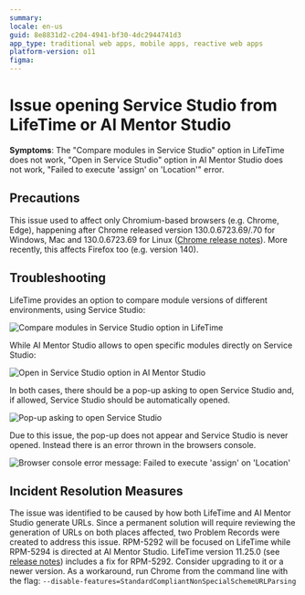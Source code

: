 ```yaml
---
summary: 
locale: en-us
guid: 8e8831d2-c204-4941-bf30-4dc2944741d3
app_type: traditional web apps, mobile apps, reactive web apps
platform-version: o11
figma:
---
```


<h1>Issue opening Service Studio from LifeTime or AI Mentor Studio</h1>

<strong>Symptoms</strong>: The "Compare modules in Service Studio" option in LifeTime does not work, "Open in Service Studio" option in AI Mentor Studio does not work, "Failed to execute 'assign' on 'Location'" error.

<h2>Precautions</h2>

This issue used to affect only Chromium-based browsers (e.g. Chrome, Edge), happening after Chrome released version 130.0.6723.69/.70 for Windows, Mac and 130.0.6723.69 for Linux (<a href="https://chromereleases.googleblog.com/2024/10/stable-channel-update-for-desktop_22.html">Chrome release notes</a>).
More recently, this affects Firefox too (e.g. version 140).

<h2>Troubleshooting</h2>

LifeTime provides an option to compare module versions of different environments, using Service Studio:

![Compare modules in Service Studio option in LifeTime](images/im-image-ck-60852b04-26a5-4f39-8a36-7ec5791238a0.png "Compare modules in Service Studio option in LifeTime")

While AI Mentor Studio allows to open specific modules directly on Service Studio:

![Open in Service Studio option in AI Mentor Studio](images/im-image-ck-fe96cfcc-b649-4483-87be-19ca98a33c49.png "Open in Service Studio option in AI Mentor Studio")

In both cases, there should be a pop-up asking to open Service Studio and, if allowed, Service Studio should be automatically opened.

![Pop-up asking to open Service Studio](images/im-image-ck-020bc998-d8d5-4270-b6d8-bd63da4d0c24.png "Pop-up asking to open Service Studio")

Due to this issue, the pop-up does not appear and Service Studio is never opened. Instead there is an error thrown in the browsers console.

![Browser console error message: Failed to execute 'assign' on 'Location'](images/im-image-ck-cdd55302-e6d7-4103-84bc-84f47dac8dba.png "Browser console error message")

<h2>Incident Resolution Measures</h2>

The issue was identified to be caused by how both LifeTime and AI Mentor Studio generate URLs.
Since a permanent solution will require reviewing the generation of URLs on both places affected, two Problem Records were created to address this issue. RPM-5292 will be focused on LifeTime while RPM-5294 is directed at AI Mentor Studio.
LifeTime version 11.25.0 (see <a href="https://success.outsystems.com/support/release_notes/lifetime_management_console/">release notes</a>) includes a fix for RPM-5292. Consider upgrading to it or a newer version.
As a workaround, run Chrome from the command line with the flag: <code>--disable-features=StandardCompliantNonSpecialSchemeURLParsing</code>
